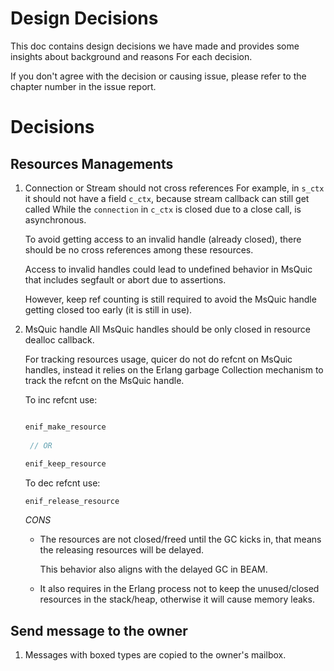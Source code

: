 # Design Decisions

This doc contains design decisions we have made and provides some insights about background and reasons
For each decision.

If you don't agree with the decision or causing issue, please refer to the chapter number in the issue report.

# Decisions

## Resources Managements

1. Connection or Stream should not cross references
    For example, in `s_ctx` it should not have a field `c_ctx`, because stream callback can still get called
    While the `connection` in `c_ctx` is closed due to a close call, is asynchronous.
 
    To avoid getting access to an invalid handle (already closed), there should be no cross references among these resources.

    Access to invalid handles could lead to undefined behavior in MsQuic that includes segfault or abort due to assertions.
 
    However, keep ref counting is still required to avoid the MsQuic handle getting closed too early (it is still in use).
 
1. MsQuic handle
    All MsQuic handles should be only closed in resource dealloc callback.
 
    For tracking resources usage, quicer do not do refcnt on MsQuic handles, instead it relies on the Erlang garbage
    Collection mechanism to track the refcnt on the MsQuic handle.

    To inc refcnt use:
    
    ``` c
    
    enif_make_resource
         
     // OR 
         
    enif_keep_resource

    
    ```
 

    To dec refcnt use:

    `enif_release_resource`

    *CONS*
    - The resources are not closed/freed until the GC kicks in, that means the releasing resources will be delayed.
    
       This behavior also aligns with the delayed GC in BEAM.
       
    - It also requires in the Erlang process not to keep the unused/closed resources in the stack/heap, 
       otherwise it will cause memory leaks.

## Send message to the owner

1. Messages with boxed types are copied to the owner's mailbox. 
